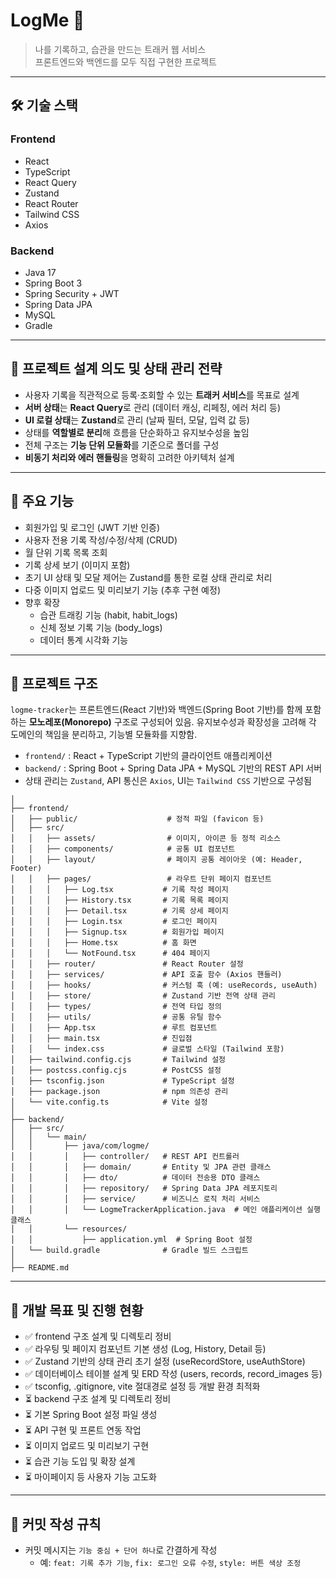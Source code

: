 # LogMe 📝

> 나를 기록하고, 습관을 만드는 트래커 웹 서비스  
> 프론트엔드와 백엔드를 모두 직접 구현한 프로젝트

---

## 🛠 기술 스택

### Frontend
- React
- TypeScript
- React Query
- Zustand
- React Router
- Tailwind CSS
- Axios

### Backend
- Java 17
- Spring Boot 3
- Spring Security + JWT
- Spring Data JPA
- MySQL
- Gradle

---

## 📐 프로젝트 설계 의도 및 상태 관리 전략

- 사용자 기록을 직관적으로 등록·조회할 수 있는 **트래커 서비스**를 목표로 설계
- **서버 상태**는 **React Query**로 관리 (데이터 캐싱, 리페칭, 에러 처리 등)
- **UI 로컬 상태**는 **Zustand**로 관리 (날짜 필터, 모달, 입력 값 등)
- 상태를 **역할별로 분리**해 흐름을 단순화하고 유지보수성을 높임
- 전체 구조는 **기능 단위 모듈화**를 기준으로 폴더를 구성
- **비동기 처리와 에러 핸들링**을 명확히 고려한 아키텍처 설계

---

## 🔐 주요 기능

- 회원가입 및 로그인 (JWT 기반 인증)
- 사용자 전용 기록 작성/수정/삭제 (CRUD)
- 월 단위 기록 목록 조회
- 기록 상세 보기 (이미지 포함)
- 초기 UI 상태 및 모달 제어는 Zustand를 통한 로컬 상태 관리로 처리
- 다중 이미지 업로드 및 미리보기 기능 (추후 구현 예정)
- 향후 확장
  - 습관 트래킹 기능 (habit, habit_logs)
  - 신체 정보 기록 기능 (body_logs)
  - 데이터 통계 시각화 기능

---

## 📁 프로젝트 구조

`logme-tracker`는 프론트엔드(React 기반)와 백엔드(Spring Boot 기반)를 함께 포함하는 **모노레포(Monorepo)** 구조로 구성되어 있음. 유지보수성과 확장성을 고려해 각 도메인의 책임을 분리하고, 기능별 모듈화를 지향함.

- `frontend/` : React + TypeScript 기반의 클라이언트 애플리케이션
- `backend/` : Spring Boot + Spring Data JPA + MySQL 기반의 REST API 서버
- 상태 관리는 `Zustand`, API 통신은 `Axios`, UI는 `Tailwind CSS` 기반으로 구성됨

```logme-tracker/
│
├── frontend/
│   ├── public/                    # 정적 파일 (favicon 등)
│   ├── src/
│   │   ├── assets/                # 이미지, 아이콘 등 정적 리소스
│   │   ├── components/            # 공통 UI 컴포넌트
│   │   ├── layout/                # 페이지 공통 레이아웃 (예: Header, Footer)
│   │   ├── pages/                 # 라우트 단위 페이지 컴포넌트
│   │   │   ├── Log.tsx           # 기록 작성 페이지
│   │   │   ├── History.tsx       # 기록 목록 페이지
│   │   │   ├── Detail.tsx        # 기록 상세 페이지
│   │   │   ├── Login.tsx         # 로그인 페이지
│   │   │   ├── Signup.tsx        # 회원가입 페이지
│   │   │   ├── Home.tsx          # 홈 화면
│   │   │   └── NotFound.tsx      # 404 페이지
│   │   ├── router/               # React Router 설정
│   │   ├── services/             # API 호출 함수 (Axios 핸들러)
│   │   ├── hooks/                # 커스텀 훅 (예: useRecords, useAuth)
│   │   ├── store/                # Zustand 기반 전역 상태 관리
│   │   ├── types/                # 전역 타입 정의
│   │   ├── utils/                # 공통 유틸 함수
│   │   ├── App.tsx               # 루트 컴포넌트
│   │   ├── main.tsx              # 진입점
│   │   └── index.css             # 글로벌 스타일 (Tailwind 포함)
│   ├── tailwind.config.cjs       # Tailwind 설정
│   ├── postcss.config.cjs        # PostCSS 설정
│   ├── tsconfig.json             # TypeScript 설정
│   ├── package.json              # npm 의존성 관리
│   └── vite.config.ts            # Vite 설정
│
├── backend/
│   ├── src/
│   │   └── main/
│   │       ├── java/com/logme/
│   │       │   ├── controller/   # REST API 컨트롤러
│   │       │   ├── domain/       # Entity 및 JPA 관련 클래스
│   │       │   ├── dto/          # 데이터 전송용 DTO 클래스
│   │       │   ├── repository/   # Spring Data JPA 레포지토리
│   │       │   ├── service/      # 비즈니스 로직 처리 서비스
│   │       │   └── LogmeTrackerApplication.java  # 메인 애플리케이션 실행 클래스
│   │       └── resources/
│   │           ├── application.yml  # Spring Boot 설정
│   └── build.gradle              # Gradle 빌드 스크립트
│
├── README.md
```

---

## 🎯 개발 목표 및 진행 현황

- ✅ frontend 구조 설계 및 디렉토리 정비
- ✅ 라우팅 및 페이지 컴포넌트 기본 생성 (Log, History, Detail 등)
- ✅ Zustand 기반의 상태 관리 초기 설정 (useRecordStore, useAuthStore)
- ✅ 데이터베이스 테이블 설계 및 ERD 작성 (users, records, record_images 등)
- ✅ tsconfig, .gitignore, vite 절대경로 설정 등 개발 환경 최적화
- ⏳ backend 구조 설계 및 디렉토리 정비
- ⏳ 기본 Spring Boot 설정 파일 생성
- ⏳ API 구현 및 프론트 연동 작업
- ⏳ 이미지 업로드 및 미리보기 구현
- ⏳ 습관 기능 도입 및 확장 설계
- ⏳ 마이페이지 등 사용자 기능 고도화

---

## 📌 커밋 작성 규칙

- 커밋 메시지는 `기능 중심 + 단어 하나`로 간결하게 작성
  - 예: `feat: 기록 추가 기능`, `fix: 로그인 오류 수정`, `style: 버튼 색상 조정`
